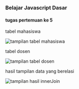 ### Belajar Javascript Dasar

#### tugas pertemuan ke 5

tabel mahasiswa

![tampilan tabel mahasiswa](https://i.imgur.com/cA1Lw6P.png)

tabel dosen

![tampilan tabel dosen](https://i.imgur.com/EaQGdiV.png)

hasil tampilan data yang berelasi

![tampilan hasil innerJoin](https://i.imgur.com/TH25XID.png)

